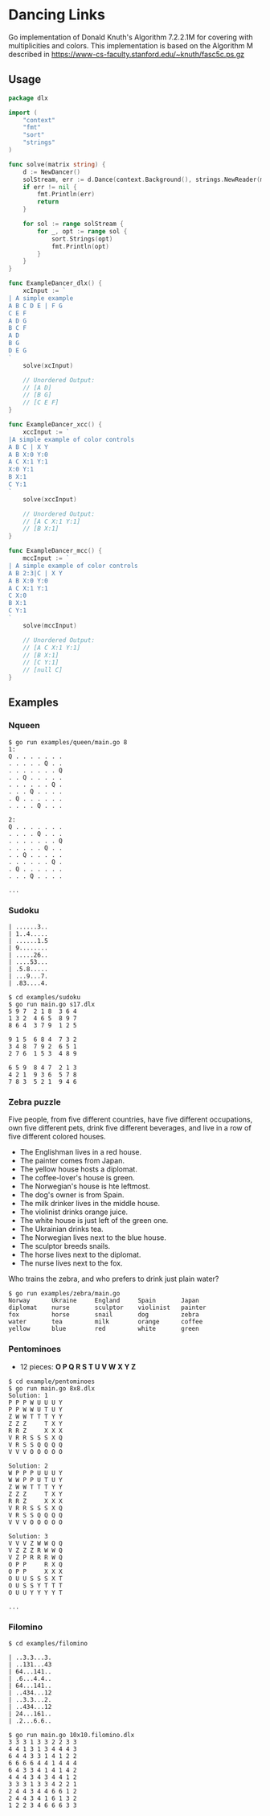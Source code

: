 # Dancing Links
Go implementation of Donald Knuth's Algorithm 7.2.2.1M
for covering with multiplicities and colors. This implementation is based on the
Algorithm M described in https://www-cs-faculty.stanford.edu/~knuth/fasc5c.ps.gz

## Usage
````go
package dlx

import (
	"context"
	"fmt"
	"sort"
	"strings"
)

func solve(matrix string) {
	d := NewDancer()
	solStream, err := d.Dance(context.Background(), strings.NewReader(matrix))
	if err != nil {
		fmt.Println(err)
		return
	}

	for sol := range solStream {
		for _, opt := range sol {
			sort.Strings(opt)
			fmt.Println(opt)
		}
	}
}

func ExampleDancer_dlx() {
	xcInput := `
| A simple example
A B C D E | F G
C E F
A D G
B C F
A D
B G
D E G
`
	solve(xcInput)

	// Unordered Output:
	// [A D]
	// [B G]
	// [C E F]
}

func ExampleDancer_xcc() {
	xccInput := `
|A simple example of color controls
A B C | X Y
A B X:0 Y:0
A C X:1 Y:1
X:0 Y:1
B X:1
C Y:1
`
	solve(xccInput)

	// Unordered Output:
	// [A C X:1 Y:1]
	// [B X:1]
}

func ExampleDancer_mcc() {
	mccInput := `
| A simple example of color controls
A B 2:3|C | X Y
A B X:0 Y:0
A C X:1 Y:1
C X:0
B X:1
C Y:1
`
	solve(mccInput)

	// Unordered Output:
	// [A C X:1 Y:1]
	// [B X:1]
	// [C Y:1]
	// [null C]
}
````

## Examples

### Nqueen
````
$ go run examples/queen/main.go 8
1:
Q . . . . . . . 
. . . . . Q . . 
. . . . . . . Q 
. . Q . . . . . 
. . . . . . Q . 
. . . Q . . . . 
. Q . . . . . . 
. . . . Q . . . 

2:
Q . . . . . . . 
. . . . Q . . . 
. . . . . . . Q 
. . . . . Q . . 
. . Q . . . . . 
. . . . . . Q . 
. Q . . . . . . 
. . . Q . . . . 

...
````

### Sudoku
````
| ......3..
| 1..4.....
| ......1.5
| 9........
| .....26..
| ....53...
| .5.8.....
| ...9...7.
| .83....4.

$ cd examples/sudoku
$ go run main.go s17.dlx
5 9 7  2 1 8  3 6 4
1 3 2  4 6 5  8 9 7
8 6 4  3 7 9  1 2 5

9 1 5  6 8 4  7 3 2
3 4 8  7 9 2  6 5 1
2 7 6  1 5 3  4 8 9

6 5 9  8 4 7  2 1 3
4 2 1  9 3 6  5 7 8
7 8 3  5 2 1  9 4 6
````

### Zebra puzzle
Five people, from five different countries, have five different occupations,
own five different pets, drink five different beverages, and live in a row of
five different colored houses.

- The Englishman lives in a red house.
- The painter comes from Japan.
- The yellow house hosts a diplomat.
- The coffee-lover's house is green.
- The Norwegian's house is hte leftmost.
- The dog's owner is from Spain.
- The milk drinker lives in the middle house.
- The violinist drinks orange juice.
- The white house is just left of the green one.
- The Ukrainian drinks tea.
- The Norwegian lives next to the blue house.
- The sculptor breeds snails.
- The horse lives next to the diplomat.
- The nurse lives next to the fox.

Who trains the zebra, and who prefers to drink just plain water?

````
$ go run examples/zebra/main.go
Norway      Ukraine     England     Spain       Japan       
diplomat    nurse       sculptor    violinist   painter     
fox         horse       snail       dog         zebra       
water       tea         milk        orange      coffee      
yellow      blue        red         white       green
````

### Pentominoes
- 12 pieces: **O P Q R S T U V W X Y Z**

````
$ cd example/pentominoes
$ go run main.go 8x8.dlx
Solution: 1
P P P W U U U Y 
P P W W U T U Y 
Z W W T T T Y Y 
Z Z Z     T X Y 
R R Z     X X X 
V R R S S S X Q 
V R S S Q Q Q Q 
V V V O O O O O 

Solution: 2
W P P P U U U Y 
W W P P U T U Y 
Z W W T T T Y Y 
Z Z Z     T X Y 
R R Z     X X X 
V R R S S S X Q 
V R S S Q Q Q Q 
V V V O O O O O 

Solution: 3
V V V Z W W Q Q 
V Z Z Z R W W Q 
V Z P R R R W Q 
O P P     R X Q 
O P P     X X X 
O U U S S S X T 
O U S S Y T T T 
O U U Y Y Y Y T 

...
````

### Filomino
````
$ cd examples/filomino

| ..3.3...3.
| ..131...43
| 64...141..
| .6...4.4..
| 64...141..
| ..434...12
| ..3.3...2.
| ..434...12
| 24...161..
| .2...6.6..

$ go run main.go 10x10.filomino.dlx 
3 3 3 1 3 3 2 2 3 3 
4 4 1 3 1 3 4 4 4 3 
6 4 4 3 3 1 4 1 2 2 
6 6 6 6 4 4 1 4 4 4 
6 4 3 3 4 1 4 1 4 2 
4 4 4 3 4 3 4 4 1 2 
3 3 3 1 3 3 4 2 2 1 
2 4 4 3 4 4 6 6 1 2 
2 4 4 3 4 1 6 1 3 2 
1 2 2 3 4 6 6 6 3 3 
````
